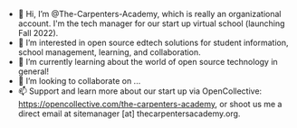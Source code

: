 - 👋 Hi, I’m @The-Carpenters-Academy, which is really an organizational account. I'm the tech manager for our start up virtual school (launching Fall 2022).
- 👀 I’m interested in open source edtech solutions for student information, school management, learning, and collaboration.
- 🌱 I’m currently learning about the world of open source technology in general!
- 💞️ I’m looking to collaborate on ...
- 📫 Support and learn more about our start up via OpenCollective: https://opencollective.com/the-carpenters-academy, or shoot us me a direct email at sitemanager [at] thecarpentersacademy.org.

<!---
The-Carpenters-Academy/The-Carpenters-Academy is a ✨ special ✨ repository because its `README.md` (this file) appears on your GitHub profile.
You can click the Preview link to take a look at your changes.
--->
